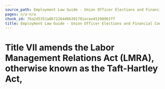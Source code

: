 ```yaml
---
source_path: Employment Law Guide - Union Officer Elections and Financial Controls.md
pages: n/a-n/a
chunk_id: 76a2d5351a8671264d6b391701ecee452909b2ff
title: Employment Law Guide - Union Officer Elections and Financial Controls
---
```

# Title VII amends the Labor Management Relations Act (LMRA), otherwise known as the Taft-Hartley Act,
